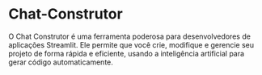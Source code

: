 # Chat-Construtor
O Chat Construtor é uma ferramenta poderosa para desenvolvedores de aplicações Streamlit. Ele permite que você crie, modifique e gerencie seu projeto de forma rápida e eficiente, usando a inteligência artificial para gerar código automaticamente.

